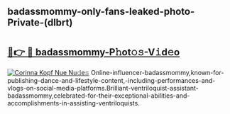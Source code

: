 ## badassmommy-only-fans​-leaked-photo​-Private-(dlbrt)


# <h2><a href="https://mediaupload.pro?title=badassmommy&ref=git">🔗👉 🔴 badassmommy-P𝚑ot𝚘𝚜-V𝚒d𝚎o</a></h2>

[![Corinna Kopf Nue Nu𝚍e𝚜](https://i.imgur.com/0qMVB7G.gif)](https://mediaupload.pro?title=badassmommy&ref=git)
Online-influencer-badassmommy,known-for-publishing-dance-and-lifestyle-content,-including-performances-and-vlogs-on-social-media-platforms.Brilliant-ventriloquist-assistant-badassmommy,celebrated-for-their-exceptional-abilities-and-accomplishments-in-assisting-ventriloquists.  
